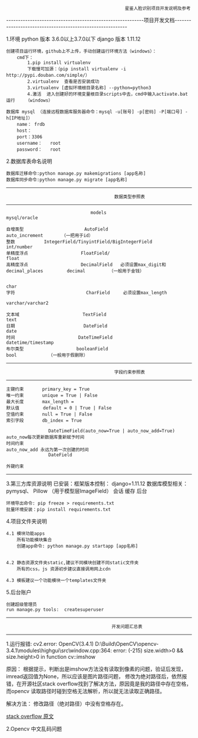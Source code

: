                                                  星鉴人脸识别项目开发说明及参考


----------------------------------------------------------项目开发文档----------------------------------------------------------

1.环境
    python 版本 3.6.0以上3.7.0以下
    django 版本 1.11.12

    创建项目运行环境，github上不上传，手动创建运行环境方法（windows）：
        cmd下：
            1.pip install virtualenv
            下载慢可加源：（pip install virtualenv -i http://pypi.douban.com/simple/）
            2.virtualenv  查看是否安装成功
            3.virtualenv [虚拟环境根目录名称] --python=python3
            4.激活  进入创建好的环境变量根目录scripts中去，cmd中输入activate.bat运行    （windows）
    
    数据库 mysql （连接远程数据库服务器命令：mysql -u[账号] -p[密码] -P[端口号] -h[IP地址]）
        name： frdb
        host：
        port：3306
        username：   root
        password：   root


2.数据库表命名说明

    数据库迁移命令:python manage.py makemigrations [app名称]
    数据库同步命令:python manage.py migrate [app名称]

--------------------------------------------------------------------------------------------------------
                                             数据类型参照表
--------------------------------------------------------------------------------------------------------
                                    models                                            mysql/oracle
    
    自增类型                       AutoField                                           auto_increment       （一把用于id）
    整数           IntegerField/TinyintField/BigIntegerField                             int/number
    单精度浮点                    FloatField/                                              float
    高精度浮点                    DecimalField   必须设置max_digit和decimal_places         decimal         （一般用于金钱）
    
                                                                                          char
    字符                           CharField     必须设置max_length
                                                                                          varchar/varchar2
    
    文本域                        TextField                                               text
    日期                          DateField                                               date
    时间                        DateTimeField                                           datetime/timestamp
    布尔类型                    booleanField                                                bool            （一般用于假删除）
---------------------------------------------------------------------------------------------------------
                                             字段约束参照表
---------------------------------------------------------------------------------------------------------
    主键约束       primary_key = True
    唯一约束       unique = True | False
    最大长度       max_length =
    默认值         default = 0 | True | False
    空值约束       null = True | False
    索引字段       db_index = True
    
                    DateTimeField(auto_now=True | auto_now_add=True)    auto_now每次更新数据库重新赋予时间
    时间约束                                                            auto_now_add 永远为第一次创建的时间
                    DateField
    
    外键约束

---------------------------------------------------------------------------------------------------------
3.第三方库资源说明
    已安装：框架版本控制：  django=1.11.12
            数据库模型相关：pymysql、 Pillow  （用于模型层ImageField）
            会话
            缓存
            后台

    环境导出命令: pip freeze > requirements.txt
    批量环境安装：pip install requirements.txt

4.项目文件夹说明

    4.1 模块功能apps
        所有功能模块集合
        创建app命令: python manage.py startapp [app名称]


    4.2 静态资源文件夹static,建议不同模块创建不同static文件夹
        所有的css，js 资源初步建议直接调用网上cdn
    
    4.3 模板建议一个功能模块一个templates文件夹

5.后台账户

    创建超级管理员
    run manage.py tools:  createsuperuser


---------------------------------------------------------------------------------------------------------
                                            开发问题汇总表
---------------------------------------------------------------------------------------------------------
1.运行报错:
cv2.error: OpenCV(3.4.1) D:\Build\OpenCV\opencv-3.4.1\modules\highgui\src\window.cpp:364:
error: (-215) size.width>0 && size.height>0 in function cv::imshow

原因：
根据提示，判断出是imshow方法没有读取到像素的问题，验证后发现，imread返回值为None，所以应该是图片路径问题，
修改为绝对路径后，依然报错，在开源社区stack overflow找到了解决方法，原因竟是我的路径中存在空格，而opencv
读取路径时碰到空格无法解析，所以就无法读取正确路径。

解决方法：
修改路径（绝对路径）中没有空格存在。

[stack overflow 原文](https://stackoverflow.com/questions/27953069/opencv-error-215size-width0-size-height0-in-function-imshow)


2.Opencv 中文乱码问题

